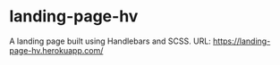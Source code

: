 # landing-page-hv

A landing page built using Handlebars and SCSS.
URL: https://landing-page-hv.herokuapp.com/
